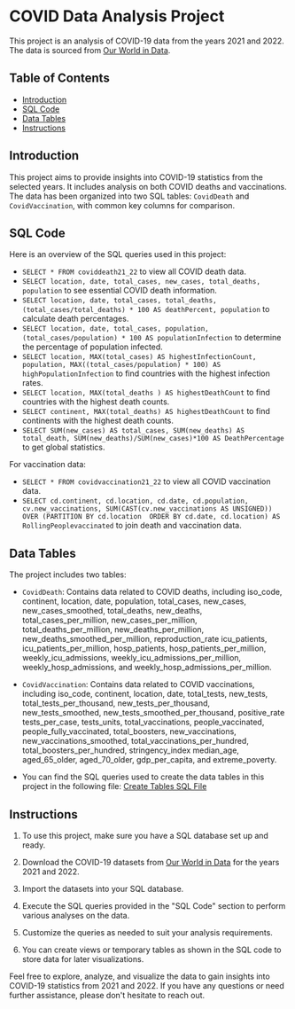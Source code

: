 # COVID Data Analysis Project

This project is an analysis of COVID-19 data from the years 2021 and 2022. The data is sourced from [Our World in Data](https://ourworldindata.org/covid-deaths).

## Table of Contents
- [Introduction](#introduction)
- [SQL Code](#sql-code)
- [Data Tables](#data-tables)
- [Instructions](#instructions)

## Introduction
This project aims to provide insights into COVID-19 statistics from the selected years. It includes analysis on both COVID deaths and vaccinations. The data has been organized into two SQL tables: `CovidDeath` and `CovidVaccination`, with common key columns for comparison.

## SQL Code
Here is an overview of the SQL queries used in this project:

- `SELECT * FROM coviddeath21_22` to view all COVID death data.
- `SELECT location, date, total_cases, new_cases, total_deaths, population` to see essential COVID death information.
- `SELECT location, date, total_cases, total_deaths, (total_cases/total_deaths) * 100 AS deathPercent, population` to calculate death percentages.
- `SELECT location, date, total_cases, population, (total_cases/population) * 100 AS populationInfection` to determine the percentage of population infected.
- `SELECT location, MAX(total_cases) AS highestInfectionCount, population, MAX((total_cases/population) * 100) AS highPopulationInfection` to find countries with the highest infection rates.
- `SELECT location, MAX(total_deaths ) AS highestDeathCount` to find countries with the highest death counts.
- `SELECT continent, MAX(total_deaths) AS highestDeathCount` to find continents with the highest death counts.
- `SELECT SUM(new_cases) AS total_cases, SUM(new_deaths) AS total_death, SUM(new_deaths)/SUM(new_cases)*100 AS DeathPercentage` to get global statistics.

For vaccination data:
- `SELECT * FROM covidvaccination21_22` to view all COVID vaccination data.
- `SELECT cd.continent, cd.location, cd.date, cd.population, cv.new_vaccinations, SUM(CAST(cv.new_vaccinations AS UNSIGNED)) OVER (PARTITION BY cd.location  ORDER BY cd.date, cd.location) AS RollingPeoplevaccinated` to join death and vaccination data.

## Data Tables
The project includes two tables:
- `CovidDeath`: Contains data related to COVID deaths, including iso_code,	continent, location,	date,	population,	total_cases,	new_cases,	new_cases_smoothed,	total_deaths,	new_deaths,	total_cases_per_million,	new_cases_per_million, total_deaths_per_million,	new_deaths_per_million,	new_deaths_smoothed_per_million,	reproduction_rate	icu_patients,	icu_patients_per_million,	hosp_patients,	hosp_patients_per_million,	weekly_icu_admissions,	weekly_icu_admissions_per_million,	weekly_hosp_admissions,
and weekly_hosp_admissions_per_million.

- `CovidVaccination`: Contains data related to COVID vaccinations, including iso_code,	continent,	location,	date,	total_tests,	new_tests,	total_tests_per_thousand,	new_tests_per_thousand,	new_tests_smoothed,	new_tests_smoothed_per_thousand,	positive_rate	tests_per_case,	tests_units,	total_vaccinations,	people_vaccinated,	people_fully_vaccinated,	total_boosters,	new_vaccinations,	new_vaccinations_smoothed,	total_vaccinations_per_hundred,	total_boosters_per_hundred, stringency_index	median_age,	aged_65_older,	aged_70_older,	gdp_per_capita, and	extreme_poverty.

- You can find the SQL queries used to create the data tables in this project in the following file: 
[Create Tables SQL File](https://github.com/hoora-mohseni/PortfolioProjects/blob/main/TablueaQueries.sql)


## Instructions
1. To use this project, make sure you have a SQL database set up and ready.

2. Download the COVID-19 datasets from [Our World in Data](https://ourworldindata.org/covid-deaths) for the years 2021 and 2022.

3. Import the datasets into your SQL database.

4. Execute the SQL queries provided in the "SQL Code" section to perform various analyses on the data.

5. Customize the queries as needed to suit your analysis requirements.

6. You can create views or temporary tables as shown in the SQL code to store data for later visualizations.

Feel free to explore, analyze, and visualize the data to gain insights into COVID-19 statistics from 2021 and 2022. If you have any questions or need further assistance, please don't hesitate to reach out.
